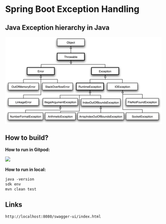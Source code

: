 # Spring Boot Exception Handling

## Java Exception hierarchy in Java

![](exception_hierarachy_diagram.png)

## How to build?

**How to run in Gitpod:**

[![](https://gitpod.io/button/open-in-gitpod.svg)](https://gitpod.io/#https://github.com/jabrena/spring-boot-exception-handling)

**How to run in local:**

```
java -version
sdk env
mvn clean test
```

## Links

```
http://localhost:8080/swagger-ui/index.html
```